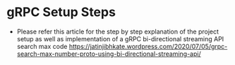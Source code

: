 # gRPC Setup Steps


* Please refer this article for the step by step explanation of the project setup as well as implementation of a gRPC bi-directional streaming API search max code https://jatinjibhkate.wordpress.com/2020/07/05/grpc-search-max-number-proto-using-bi-directional-streaming-api/
